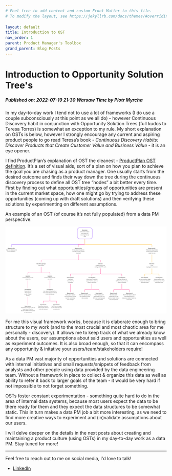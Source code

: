 ```yaml
---
# Feel free to add content and custom Front Matter to this file.
# To modify the layout, see https://jekyllrb.com/docs/themes/#overriding-theme-defaults

layout: default
title: Introduction to OST
nav_order: 1
parent: Product Manager's Toolbox
grand_parent: Blog Posts
---
```

# Introduction to Opportunity Solution Tree's

##### Published on: 2022-07-19 21:30 Warsaw Time by Piotr Myrcha

In my day-to-day work I tend not to use a lot of frameworks (I do use a couple subconsciously at this point as we all do) - however Continuous Discovery habit in conjunction with Opportunity Solution Trees (full kudos to Teresa Torres) is somewhat an exception to my rule. My short explanation on OSTs is below, however I strongly encourage any current and aspiring product people to go read Teresa’s book - _Continuous Discovery Habits: Discover Products that Create Customer Value and Business Value_ - it is an eye opener.

I find ProductPlan’s explanation of OST the cleanest - [ProductPlan OST definition](https://www.productplan.com/glossary/opportunity-solution-tree/). It’s a set of visual aids, sort of a plan on how you plan to achieve the goal you are chasing as a product manager. One usually starts from the desired outcome and finds their way down the tree during the continuous discovery process to define all OST tree “nodes” a bit better every time. First by finding out what opportunities/groups of opportunities are present in the current market space, how one might go by trying to address these opportunities (coming up with draft solutions) and then verifying these solutions by experimenting on different assumptions.

An example of an OST (of course it’s not fully populated) from a data PM perspective:

[![OST Example for Data PMs](/assets/chrome_2022-07-19_17-36-06.png)](/assets/chrome_2022-07-19_17-36-06.png)

For me this visual framework works, because it is elaborate enough to bring structure to my work (and to the most crucial and most chaotic area for me personally - discovery). It allows me to keep track of what we already know about the users, our assumptions about said users and opportunities as well as experiment outcomes. It is also broad enough, so that it can encompass any opportunity & initative your users/team/stakeholders require!

As a data PM vast majority of opportunities and solutions are connected with internal initiatives and small requests/snippets of feedback from analysts and other people using data provided by the data engineering team. Without a framework in place to collect & organize this data as well as ability to refer it back to larger goals of the team - it would be very hard if not impossible to not forget something. 

OSTs foster constant experimentation - something quite hard to do in the area of internal data systems, because most users expect the data to be there ready for them and they expect the data structures to be somewhat static. This in turn makes a data PM job a bit more interesting, as we need to find more creative ways to experiment and (in)validate assumptions about our users.

I will delve deeper on the details in the next posts about creating and maintaining a product culture (using OSTs) in my day-to-day work as a data PM. Stay tuned for more!

---

Feel free to reach out to me on social media, I'd love to talk!  
- [LinkedIn](https://www.linkedin.com/in/piotrmyrcha/)